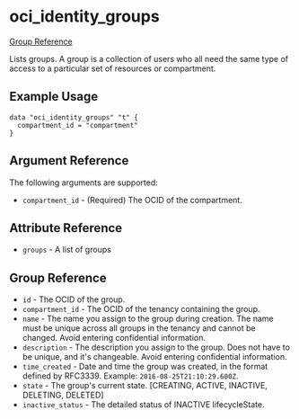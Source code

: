 # oci\_identity\_groups

[Group Reference][852a87b4]

  [852a87b4]: https://docs.us-phoenix-1.oraclecloud.com/api/#/en/identity/20160918/Group/ "GroupReference"

Lists groups. A group is a collection of users who all need the same type of access to a particular set of resources or compartment.

## Example Usage

```
data "oci_identity_groups" "t" {
  compartment_id = "compartment"
}
```

## Argument Reference

The following arguments are supported:

* `compartment_id` - (Required) The OCID of the compartment.

## Attribute Reference
* `groups` - A list of groups

## Group Reference
* `id` - The OCID of the group.
* `compartment_id` - The OCID of the tenancy containing the group.
* `name` - The name you assign to the group during creation. The name must be unique across all groups in the tenancy and cannot be changed. Avoid entering confidential information.
* `description` - The description you assign to the group. Does not have to be unique, and it's changeable. Avoid entering confidential information.
* `time_created` - Date and time the group was created, in the format defined by RFC3339.  Example: `2016-08-25T21:10:29.600Z`.
* `state` - The group's current state. [CREATING, ACTIVE, INACTIVE, DELETING, DELETED]
* `inactive_status` - The detailed status of INACTIVE lifecycleState.
